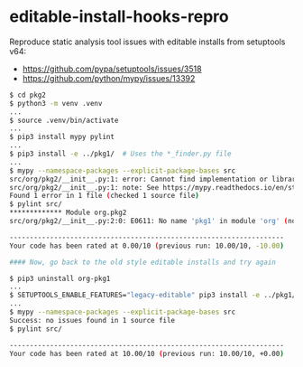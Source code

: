 # editable-install-hooks-repro
Reproduce static analysis tool issues with editable installs from setuptools v64:
- https://github.com/pypa/setuptools/issues/3518
- https://github.com/python/mypy/issues/13392

```sh
$ cd pkg2
$ python3 -m venv .venv
...
$ source .venv/bin/activate
...
$ pip3 install mypy pylint
...
$ pip3 install -e ../pkg1/  # Uses the *_finder.py file
...
$ mypy --namespace-packages --explicit-package-bases src
src/org/pkg2/__init__.py:1: error: Cannot find implementation or library stub for module named "org.pkg1"
src/org/pkg2/__init__.py:1: note: See https://mypy.readthedocs.io/en/stable/running_mypy.html#missing-imports
Found 1 error in 1 file (checked 1 source file)
$ pylint src/
************* Module org.pkg2
src/org/pkg2/__init__.py:2:0: E0611: No name 'pkg1' in module 'org' (no-name-in-module)

--------------------------------------------------------------------
Your code has been rated at 0.00/10 (previous run: 10.00/10, -10.00)

#### Now, go back to the old style editable installs and try again

$ pip3 uninstall org-pkg1
...
$ SETUPTOOLS_ENABLE_FEATURES="legacy-editable" pip3 install -e ../pkg1/  # Uses the *.egg-link file
...
$ mypy --namespace-packages --explicit-package-bases src
Success: no issues found in 1 source file
$ pylint src/

--------------------------------------------------------------------
Your code has been rated at 10.00/10 (previous run: 10.00/10, +0.00)

```
